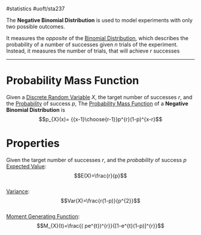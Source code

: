 #statistics #uoft/sta237

The **Negative Binomial Distribution** is used to model experiments with only two possible outcomes.
 
It measures the *opposite* of the [Binomial Distribution](Binomial%20Distribution.md), which describes the probability of a number of successes given $n$ trials of the experiment. Instead, it measures the number of trials, that will achieve $r$ successes

---

# Probability Mass Function
Given a [Discrete Random Variable](Discrete%20Random%20Variable.md) $X$, the target number of successes $r$, and the [Probability](Probability.md)  of success $p$, The [Probability Mass Function](Probability%20Mass%20Function.md) of a **Negative Binomial Distribution** is $$p_{X}(x)= {{x-1}\choose{r-1}}p^{r}(1-p)^{x-r}$$

# Properties
Given the target number of successes $r$, and the *probability* of success $p$  
[Expected Value](Expected%20Value.md): $$E(X)=\frac{r}{p}$$  
[Variance](Variance.md): $$Var(X)=\frac{r(1-p)}{p^{2}}$$  
[Moment Generating Function](Moment%20Generating%20Function.md): $$M_{X}(t)=\frac{( pe^{t})^{r}}{[1-e^{t}(1-p)]^{r}}$$